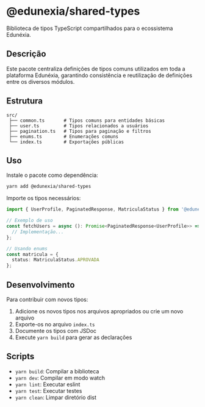 <!-- cSpell:disable -->
# @edunexia/shared-types

Biblioteca de tipos TypeScript compartilhados para o ecossistema Edunéxia.

## Descrição

Este pacote centraliza definições de tipos comuns utilizados em toda a plataforma Edunéxia, garantindo consistência e reutilização de definições entre os diversos módulos.

## Estrutura

```
src/
 ├── common.ts       # Tipos comuns para entidades básicas
 ├── user.ts         # Tipos relacionados a usuários
 ├── pagination.ts   # Tipos para paginação e filtros
 ├── enums.ts        # Enumerações comuns
 └── index.ts        # Exportações públicas
```

## Uso

Instale o pacote como dependência:

```bash
yarn add @edunexia/shared-types
```

Importe os tipos necessários:

```typescript
import { UserProfile, PaginatedResponse, MatriculaStatus } from '@edunexia/shared-types';

// Exemplo de uso
const fetchUsers = async (): Promise<PaginatedResponse<UserProfile>> => {
  // Implementação...
};

// Usando enums
const matricula = {
  status: MatriculaStatus.APROVADA
};
```

## Desenvolvimento

Para contribuir com novos tipos:

1. Adicione os novos tipos nos arquivos apropriados ou crie um novo arquivo
2. Exporte-os no arquivo `index.ts`
3. Documente os tipos com JSDoc
4. Execute `yarn build` para gerar as declarações

## Scripts

- `yarn build`: Compilar a biblioteca
- `yarn dev`: Compilar em modo watch
- `yarn lint`: Executar eslint
- `yarn test`: Executar testes
- `yarn clean`: Limpar diretório dist 
